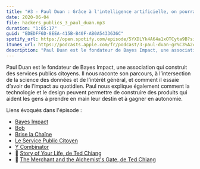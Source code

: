 ```yaml
---
title: "#3 - Paul Duan : Grâce à l'intelligence artificielle, on pourrait donner plus de pouvoir et d'autonomie"
date: 2020-06-04
file: hackers_publics_3_paul_duan.mp3
duration: "1:05:17"
guid: "EDEDFF6D-8EEA-415B-B40F-AB0A5433636C"
spotify_url: https://open.spotify.com/episode/5YXDLYk4A64a1xOTCyta9B?si=aKg3ZPZiSHSFC4GYNDTUZg
itunes_url: https://podcasts.apple.com/fr/podcast/3-paul-duan-gr%C3%A2ce-%C3%A0-lintelligence-artificielle-on-pourrait/id1498775170?i=1000476818546
description: "Paul Duan est le fondateur de Bayes Impact, une association qui construit des services publics citoyens. Il nous raconte son parcours, à l’intersection de la science des données et de l’intérêt général, et comment il essaie d’avoir de l’impact au quotidien. Paul nous explique également comment la technologie et le design peuvent permettre de construire des produits qui aident les gens à prendre en main leur destin et à gagner en autonomie. Bonne écoute !"
---
```


Paul Duan est le fondateur de Bayes Impact, une association qui construit des services publics citoyens. Il nous raconte son parcours, à l’intersection de la science des données et de l’intérêt général, et comment il essaie d’avoir de l’impact au quotidien. Paul nous explique également comment la technologie et le design peuvent permettre de construire des produits qui aident les gens à prendre en main leur destin et à gagner en autonomie.

Liens évoqués dans l'épisode :
* [Bayes Impact](https://www.bayesimpact.org/fr/)
* [Bob](https://www.bob-emploi.fr/)
* [Brise la Chaîne](https://www.briserlachaine.org/)
* [Le Service Public Citoyen](https://www.thedigitalnewdeal.org/le-service-public-citoyen/)
* [Y Combinator](https://www.ycombinator.com/)
* 📘 [Story of Your Life, de Ted Chiang](https://en.wikipedia.org/wiki/Story_of_Your_Life)
* 📘 [The Merchant and the Alchemist's Gate, de Ted Chiang](https://en.wikipedia.org/wiki/The_Merchant_and_the_Alchemist%27s_Gate)
